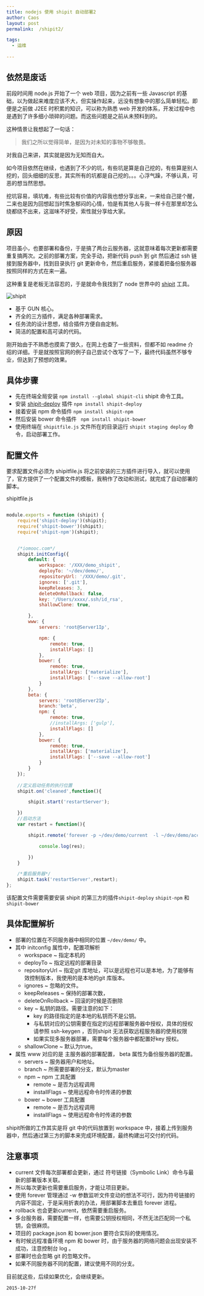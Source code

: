 ```yaml
---
title: nodejs 使用 shipit 自动部署2
author: Caos
layout: post
permalink:  /shipit2/

tags:
  - 运维 
	
---
```


## 依然是废话

前段时间用 node.js 开始了一个 web 项目，因为之前有一些 Javascript 的基础，以为做起来难度应该不大，但实操作起来，远没有想象中的那么简单轻松。即便是之前做 J2EE 时积累的知识，可以称为熟悉 web  开发的体系，开发过程中也是遇到了许多细小琐碎的问题。而这些问题是之前从未预料到的。

<!--more-->


这种情景让我想起了一句话：

> 我们之所以觉得简单，是因为对未知的事物不够敬畏。

对我自己来讲，其实就是因为无知而自大。

如今项目依然在继续，也遇到了不少的坑，有些坑是算是自己挖的，有些算是别人挖的，回头细细的反思，其实所有的坑都是自己挖的。。。心浮气躁，不够认真，可恶的想当然思想。

挖坑容易，填坑难，有些比较有价值的内容我也想分享出来，一来给自己提个醒，二来也是因为回想起当时焦急郁闷的心情，怕是有其他人与我一样卡在那里却怎么绕都绕不出来，这滋味不好受，索性就分享给大家。

## 原因

项目虽小，也要部署和备份，于是搞了两台云服务器，这就意味着每次更新都需要重复搞两次。之前的部署方案，完全手动，把新代码 push 到 git 然后通过 ssh 链接到服务器中，找到目录执行 git 更新命令，然后重启服务，紧接着把备份服务器按照同样的方式在来一遍。

这种重复是老板无法容忍的，于是就命令我找到了 node 世界中的 [shipit][1] 工具。

![shipit][2]

 - 基于 GUN 核心。
 - 齐全的三方插件，满足各种部署需求。
 - 任务流的设计思想，结合插件方便自由定制。
 - 简洁的配置和高可读的代码。

刚开始由于不熟悉也摸索了很久，在网上也查了一些资料，但都不如 readme 介绍的详细。于是就按照官网的例子自己尝试个改写了一下，最终代码虽然不够专业，但达到了预想的效果。



## 具体步骤

 - 先在终端全局安装 `npm install --global shipit-cli` shipit 命令工具。
 - 安装 [shipit-deploy][3] 插件 `npm install shipit-deploy`
 - 接着安装 npm 命令插件 `npm install shipit-npm`
 - 然后安装 bower 命令插件 ` npm install shipit-bower`
 - 使用终端在 `shipitfile.js` 文件所在的目录运行 `shipit staging deploy` 命令，启动部署工作。


## 配置文件
要求配置文件必须为 shipitfile.js
将之前安装的三方插件进行导入，就可以使用了，官方提供了一个配置文件的模板，我稍作了改动和测试，就完成了自动部署的脚本。

shipitfile.js

```js

module.exports = function (shipit) {
    require('shipit-deploy')(shipit);
    require('shipit-bower')(shipit);
    require('shipit-npm')(shipit);


    /*iomooc.com*/
    shipit.initConfig({
        default: {
            workspace: '/XXX/demo_shipit',
            deployTo: '~/dev/demo/',
            repositoryUrl: '/XXX/demo/.git',
            ignores: ['.git'],
            keepReleases: 3,
            deleteOnRollback: false,
            key: '/Users/xxxx/.ssh/id_rsa',
            shallowClone: true,

        },
        www: {
            servers: 'root@Server1Ip',

            npm: {
                remote: true,
                installFlags: []
            },
            bower: {
                remote: true,
                installArgs: ['materialize'],
                installFlags: ['--save --allow-root']
            }
        },
        beta: {
            servers: 'root@Server2Ip',
            branch:'beta',
            npm: {
                remote: true,
                //installArgs: ['gulp'],
                installFlags: []
            },
            bower: {
                remote: true,
                installArgs: ['materialize'],
                installFlags: ['--save --allow-root']
            }
        }
    });
    
    //定义启动任务的执行位置
    shipit.on('cleaned',function(){

        shipit.start('restartServer');

    })
    //启动方法
    var restart = function(){

        shipit.remote('forever -p ~/dev/demo/current  -l ~/dev/demo/access.log -e ~/dev/demo/error.log -a  restart ~/dev/demo/current/bin/www').then(function(res){

            console.log(res);

        })
    }

    /*重启服务器*/
    shipit.task('restartServer',restart);
};

```



该配置文件需要需要安装 shipit 的第三方的插件`shipit-deploy`  `shipit-npm` 和 `shipit-bower`



## 具体配置解析


 - 部署的位置在不同服务器中相同的位置 `~/dev/demo/` 中。
 - 其中 initconfig 属性中，配置项解析
     - workspace ~ 指定本机的
     - deployTo ~ 指定远程的部署目录
     - repositoryUrl ~ 指定git 库地址，可以是远程也可以是本地，为了能够有效控制版本，我使用的是本地的git 库版本。
     - ignores ~ 忽略的文件。
     - keepReleases ~ 保持的部署次数，
     - deleteOnRollback ~ 回滚的时候是否删除
     - key ~ 私钥的路径。需要注意的如下：
        - key 的路径指定的是本地的私钥而不是公钥。
        - 与私钥对应的公钥需要在指定的远程部署服务器中授权，具体的授权请参照 ssh-keygen ，否则shipit 无法获取远程服务器的使用权限
        - 如果实现多服务器部署，需要每个服务器中都配置好key 授权。
     - shallowClone ~ 默认为true。
 - 属性 www 对应的是 主服务器的部署配置， beta 属性为备份服务器的配置。
    - servers ~ 服务器用户和地址。
    - branch ~ 所需要部署的分支，默认为master
    - npm ~ npm 工具配置
        - remote ~ 是否为远程调用
        - installFlags ~ 使用远程命令时传递的参数
    - bower ~ bower 工具配置
        - remote ~ 是否为远程调用
        - installFlags ~ 使用远程命令时传递的参数
     

shipit所做的工作其实是将 git 中的代码放置到 workspace 中，接着上传到服务器中，然后通过第三方的脚本来完成环境配置，最终构建出可交付的代码。

## 注意事项

 - current 文件每次部署都会更新，通过 符号链接（Symbolic Link）命令与最新的部署版本关联。
 - 所以每次更新也需要重启服务，才能让项目更新。
 - 使用 forever 管理通过 -w 参数监听文件变动的想法不可行，因为符号链接的内容不固定，于是采用折衷的办法，用部署脚本去重启 forever 进程。
 - rollback 也会更新current，依然需要重启服务。
 - 多台服务器，需要配置一样，也需要公钥授权相同，不然无法匹配同一个私钥，会很麻烦。
 - 项目的 package.json 和 bower.json 要符合实际的使用情况。
 - 有时候远程准备环境 npm 和 bower 时，由于服务器的网络问题会出现安装不成功，注意控制台 log 。
 - 部署时也会忽略 git 的忽略文件。
 - 如果不同服务器不同的配置，建议使用不同的分支。


目前就这些，后续如果优化，会继续更新。

`2015-10-27f`
 
  [1]: https://github.com/shipitjs/shipit
  [2]: https://cloud.githubusercontent.com/assets/266302/3756454/81df9f46-182e-11e4-9da6-b2c7a6b84136.png
  [3]: https://github.com/shipitjs/shipit-deploy
  [4]: https://github.com/shipitjs/shipit-deploy